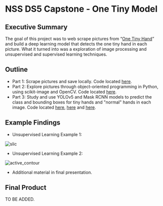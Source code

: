 # NSS DS5 Capstone - One Tiny Model

## Executive Summary
The goal of this project was to web scrape pictures from “[One Tiny Hand](https://onetinyhand.com/)” and build a deep learning model that detects the one tiny hand in each picture. What it turned into was a exploration of image processing and unsupervised and supervised learning techniques.

## Outline
* Part 1: Scrape pictures and save locally. Code located [here](https://github.com/charre2021/NSS_Capstone/blob/main/scrape_pictures.ipynb).
* Part 2: Explore pictures through object-oriented programming in Python, using scikit-image and OpenCV. Code located [here](https://github.com/charre2021/NSS_Capstone/blob/main/explore_pictures.ipynb).
* Part 3: Study and use YOLOv5 and Mask RCNN models to predict the class and bounding boxes for tiny hands and "normal" hands in each image. Code located [here](https://github.com/charre2021/NSS_Capstone/blob/main/YOLOv5.ipynb), [here](https://github.com/charre2021/NSS_Capstone/blob/main/data.yaml) and [here](https://github.com/charre2021/NSS_Capstone/blob/main/create_maskRCNN_model.ipynb).

## Example Findings

* Unsupervised Learning Example 1:

![slic](https://user-images.githubusercontent.com/86251317/173726690-249dada6-1787-4856-ae5c-ea0da0403e56.png)

* Unsupervised Learning Example 2:

![active_contour](https://user-images.githubusercontent.com/86251317/173726712-b648d5d5-4295-46d6-9565-71582e7a90d7.png)

* Additional material in final presentation.

## Final Product

TO BE ADDED.
